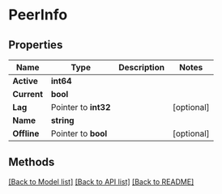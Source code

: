 # PeerInfo

## Properties

Name | Type | Description | Notes
------------ | ------------- | ------------- | -------------
**Active** | **int64** |  | 
**Current** | **bool** |  | 
**Lag** | Pointer to **int32** |  | [optional] 
**Name** | **string** |  | 
**Offline** | Pointer to **bool** |  | [optional] 

## Methods


[[Back to Model list]](../README.md#documentation-for-models) [[Back to API list]](../README.md#documentation-for-api-endpoints) [[Back to README]](../README.md)


